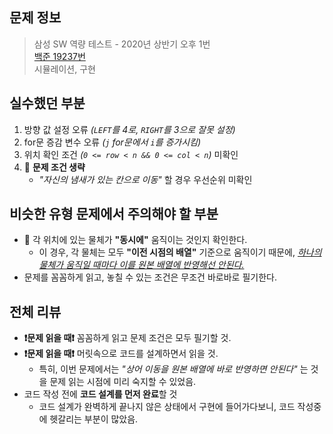 ## 문제 정보

> 삼성 SW 역량 테스트 - 2020년 상반기 오후 1번  
> [백준 19237번](https://www.acmicpc.net/problem/19237)  
> 시뮬레이션, 구현

## 실수했던 부분

1. 방향 값 설정 오류 _(`LEFT`를 4로, `RIGHT`를 3으로 잘못 설정)_
2. for문 증감 변수 오류 _(`j` for문에서 `i`를 증가시킴)_
3. 위치 확인 조건 _(`0 <= row < n && 0 <= col < n`)_ 미확인
4. 🌟 **문제 조건 생략**
   - _"자신의 냄새가 있는 칸으로 이동"_ 할 경우 우선순위 미확인

## 비슷한 유형 문제에서 주의해야 할 부분

- 🌟 각 위치에 있는 물체가 **"동시에"** 움직이는 것인지 확인한다.
  - 이 경우, 각 물체는 모두 **"이전 시점의 배열"** 기준으로 움직이기 때문에, _<U>하나의 물체가 움직일 때마다 이를 원본 배열에 반영해선 안된다.</U>_
- 문제를 꼼꼼하게 읽고, 놓칠 수 있는 조건은 무조건 바로바로 필기한다.

## 전체 리뷰

- **❗️문제 읽을 때❗️** 꼼꼼하게 읽고 문제 조건은 모두 필기할 것.
- **❗️문제 읽을 때❗️** 머릿속으로 코드를 설계하면서 읽을 것.
  - 특히, 이번 문제에서는 _"상어 이동을 원본 배열에 바로 반영하면 안된다"_ 는 것을 문제 읽는 시점에 미리 숙지할 수 있었음.
- 코드 작성 전에 **코드 설계를 먼저 완료**할 것
  - 코드 설계가 완벽하게 끝나지 않은 상태에서 구현에 들어가다보니, 코드 작성중에 헷갈리는 부분이 많았음.
